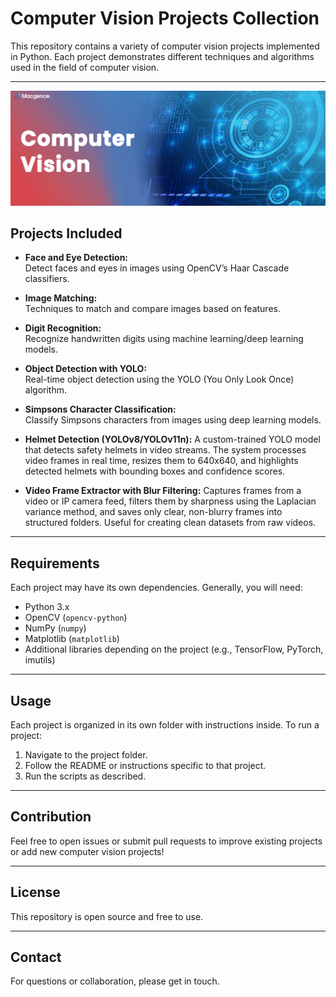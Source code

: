 # Computer Vision Projects Collection

This repository contains a variety of computer vision projects implemented in Python. Each project demonstrates different techniques and algorithms used in the field of computer vision.

---

![Alt text describing the image](A-Journey-into-the-World-of-Computer-Vision-in-Artificial-Intelligence-1024x373.jpg)


## Projects Included

- **Face and Eye Detection:**  
  Detect faces and eyes in images using OpenCV’s Haar Cascade classifiers.

- **Image Matching:**  
  Techniques to match and compare images based on features.

- **Digit Recognition:**  
  Recognize handwritten digits using machine learning/deep learning models.

- **Object Detection with YOLO:**  
  Real-time object detection using the YOLO (You Only Look Once) algorithm.

- **Simpsons Character Classification:**  
  Classify Simpsons characters from images using deep learning models.
  
- **Helmet Detection (YOLOv8/YOLOv11n):**
  A custom-trained YOLO model that detects safety helmets in video streams.
  The system processes video frames in real time, resizes them to 640x640, and highlights detected helmets with bounding boxes and confidence scores.

- **Video Frame Extractor with Blur Filtering:**
  Captures frames from a video or IP camera feed, filters them by sharpness using the Laplacian variance method, and saves only clear, non-blurry frames into    structured folders.
  Useful for creating clean datasets from raw videos.
---

## Requirements

Each project may have its own dependencies. Generally, you will need:

- Python 3.x  
- OpenCV (`opencv-python`)  
- NumPy (`numpy`)  
- Matplotlib (`matplotlib`)  
- Additional libraries depending on the project (e.g., TensorFlow, PyTorch, imutils)

---

## Usage

Each project is organized in its own folder with instructions inside. To run a project:

1. Navigate to the project folder.  
2. Follow the README or instructions specific to that project.  
3. Run the scripts as described.

---

## Contribution

Feel free to open issues or submit pull requests to improve existing projects or add new computer vision projects!

---

## License

This repository is open source and free to use.

---

## Contact

For questions or collaboration, please get in touch.
